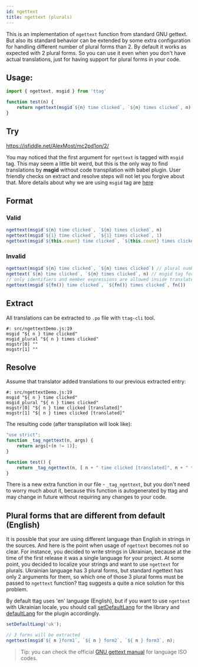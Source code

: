 ```yaml
---
id: ngettext
title: ngettext (plurals)
---
```


This is an implementation of `ngettext` function from standard GNU gettext. But also its standard behavior can be 
extended by some extra configuration for handling different number of plural forms than 2. By default it works as 
expected with 2 plural forms. So you can use it even when you don't have actual translations, just for having support 
for plural forms in your code.

## Usage:

```js
import { ngettext, msgid } from 'ttag'

function test(n) {
    return ngettext(msgid`${n} time clicked`, `${n} times clicked`, n)
}
```

## Try

https://jsfiddle.net/AlexMost/mc2pd1on/2/


You may noticed that the first argument for `ngettext` is tagged with `msgid` tag. 
This may seem a little bit weird, but this is the only way to find translations by **msgid** without code 
transpilation with babel plugin. User friendly checks on extract and resolve steps will not let you forgive about that.
More details about why we are using `msgid` tag are <a href="/blog/2018/09/06/why-msgid.html">here</a>

## Format

### Valid

```js
ngettext(msgid`${n} time clicked`, `${n} times clicked`, n)
ngettext(msgid`${1} time clicked`, `${1} times clicked`, 1)
ngettext(msgid`${this.count} time clicked`, `${this.count} times clicked`, this.count)
```

### Invalid

```js
ngettext(msgid`${n} time clicked`, `${n} times clicked`) // plural number argument is missing
ngettext(`${n} time clicked`, `${n} times clicked`, n) // msgid tag for the first argument is missing
// only identifiers and member expressions are allowed inside translated templates.
ngettext(msgid`${fn()} time clicked`, `${fn()} times clicked`, fn())
```

## Extract

All translations can be extracted to `.po` file with `ttag-cli` tool.

```
#: src/ngettextDemo.js:19
msgid "${ n } time clicked"
msgid_plural "${ n } times clicked"
msgstr[0] ""
msgstr[1] ""
```

## Resolve

Assume that translator added translations to our previous extracted entry:

```
#: src/ngettextDemo.js:19
msgid "${ n } time clicked"
msgid_plural "${ n } times clicked"
msgstr[0] "${ n } time clicked [translated]"
msgstr[1] "${ n } times clicked [translated]"
```

The resulting code (after transpilation will look like):

```js
"use strict";
function _tag_ngettext(n, args) { 
    return args[+(n != 1)];
}

function test() {
    return _tag_ngettext(n, [ n + " time clicked [translated]", n + " times clicked [translated]" ]));
}
```

There is a new extra function in our file - `_tag_ngettext`, but you don't need to worry much about it, because this 
function is autogenerated by ttag and may change in future without requiring any changes to your code.

## Plural forms that are different from default (English)

It is possible that your are using different language than English in strings in the sources. And here is the point 
when usage of `ngettext` becomes not so clear. For instance, you decided to write strings in Ukrainian, 
because at the time of the first release it was a single language for your project. 
At some point, you decided to localize your strings and want to use `ngettext` for plurals. 
Ukrainian language has 3 plural forms, but standard ngettext has only 2 arguments for them, 
so which one of those 3 plural forms must be passed to `ngettext` function? 
ttag suggests a quite a nice solution for this problem.

By default ttag uses 'en' language (English), but if you want to use `ngettext` with Ukrainian locale, you should call [setDefaultLang](library-api.html#setdefaultlang) for the library and [defaultLang](plugin-api.html#configdefaultlang) for the plugin accordingly.

```js
setDefaultLang('uk');

// 3 forms will be extracted
ngettext(msgid`${ n }form1`, `${ n } form2`, `${ n } form3`, n);
```

> Tip: you can check the official [GNU gettext manual](https://www.gnu.org/software/gettext/manual/html_node/Usual-Language-Codes.html)
> for language ISO codes.
